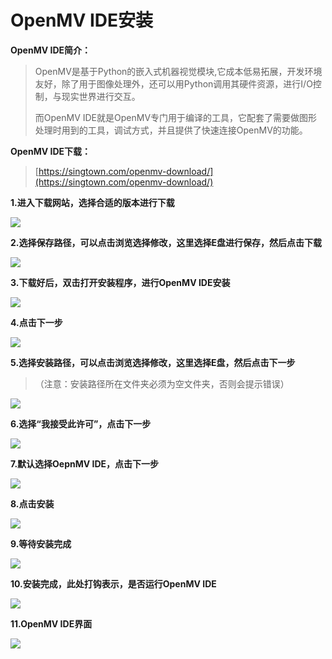 # OpenMV IDE安装

**OpenMV IDE简介：**

>OpenMV是基于Python的嵌入式机器视觉模块,它成本低易拓展，开发环境友好，除了用于图像处理外，还可以用Python调用其硬件资源，进行I/O控制，与现实世界进行交互。
>
>而OpenMV IDE就是OpenMV专门用于编译的工具，它配套了需要做图形处理时用到的工具，调试方式，并且提供了快速连接OpenMV的功能。

**OpenMV IDE下载：**

>[https://singtown.com/openmv-download/](https://singtown.com/openmv-download/)

**1.进入下载网站，选择合适的版本进行下载**

![](/pic/ch3/3.1.1/1.png)

**2.选择保存路径，可以点击浏览选择修改，这里选择E盘进行保存，然后点击下载**

![](/pic/ch3/3.1.1/2.png)

**3.下载好后，双击打开安装程序，进行OpenMV IDE安装**

![](/pic/ch3/3.1.1/3.png)

**4.点击下一步**

![](/pic/ch3/3.1.1/4.png)

**5.选择安装路径，可以点击浏览选择修改，这里选择E盘，然后点击下一步**

> （注意：安装路径所在文件夹必须为空文件夹，否则会提示错误）

![](/pic/ch3/3.1.1/5.png)

**6.选择“我接受此许可”，点击下一步**

![](/pic/ch3/3.1.1/6.png)

**7.默认选择OepnMV IDE，点击下一步**

![](/pic/ch3/3.1.1/7.png)

**8.点击安装**

![](/pic/ch3/3.1.1/8.png)

**9.等待安装完成**

![](/pic/ch3/3.1.1/9.png)

**10.安装完成，此处打钩表示，是否运行OpenMV IDE**

![](/pic/ch3/3.1.1/10.png)

**11.OpenMV IDE界面**

![](/pic/ch3/3.1.1/11.png)